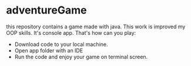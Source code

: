 # adventureGame
this repository contains a game made with java. This work is improved my OOP skills. It's console app. 
That's how can you play: 
- Download code to your local machine.
- Open app folder with an IDE
- Run the code and enjoy your game on terminal screen. 
